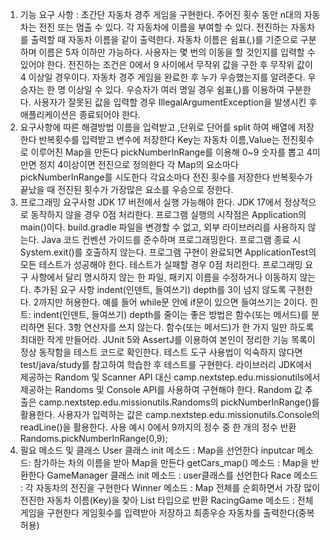 1. 기능 요구 사항 : 초간단 자동차 경주 게임을 구현한다.
주어진 횟수 동안 n대의 자동차는 전진 또는 멈출 수 있다.
각 자동차에 이름을 부여할 수 있다. 전진하는 자동차를 출력할 때 자동차 이름을 같이 출력한다.
자동차 이름은 쉼표(,)를 기준으로 구분하며 이름은 5자 이하만 가능하다.
사용자는 몇 번의 이동을 할 것인지를 입력할 수 있어야 한다.
전진하는 조건은 0에서 9 사이에서 무작위 값을 구한 후 무작위 값이 4 이상일 경우이다.
자동차 경주 게임을 완료한 후 누가 우승했는지를 알려준다. 우승자는 한 명 이상일 수 있다.
우승자가 여러 명일 경우 쉼표(,)를 이용하여 구분한다.
사용자가 잘못된 값을 입력할 경우 IllegalArgumentException을 발생시킨 후 애플리케이션은 종료되어야 한다.
2. 요구사항에 따른 해결방법
이름을 입력받고 ,단위로 단어를 split 하여 배열에 저장한다
반복횟수를 입력받고 변수에 저장한다
Key는 자동차 이름,Value는 전진횟수 로 이루어진 Map을 만든다
pickNumberInRange를 이용해 0~9 숫자를 뽑고 4미만면 정지 4이상이면 전진으로 정의한다
각 Map의 요소마다 pickNumberInRange를 시도한다 
각요소마다 전진 횟수를 저장한다
반복횟수가 끝났을 때 전진된 횟수가 가장많은 요소를 우승으로 정한다.
3. 프로그래밍 요구사항
JDK 17 버전에서 실행 가능해야 한다. JDK 17에서 정상적으로 동작하지 않을 경우 0점 처리한다.
프로그램 실행의 시작점은 Application의 main()이다.
build.gradle 파일을 변경할 수 없고, 외부 라이브러리를 사용하지 않는다.
Java 코드 컨벤션 가이드를 준수하며 프로그래밍한다.
프로그램 종료 시 System.exit()를 호출하지 않는다.
프로그램 구현이 완료되면 ApplicationTest의 모든 테스트가 성공해야 한다. 테스트가 실패할 경우 0점 처리한다.
프로그래밍 요구 사항에서 달리 명시하지 않는 한 파일, 패키지 이름을 수정하거나 이동하지 않는다.
추가된 요구 사항
indent(인덴트, 들여쓰기) depth를 3이 넘지 않도록 구현한다. 2까지만 허용한다.
예를 들어 while문 안에 if문이 있으면 들여쓰기는 2이다.
힌트: indent(인덴트, 들여쓰기) depth를 줄이는 좋은 방법은 함수(또는 메서드)를 분리하면 된다.
3항 연산자를 쓰지 않는다.
함수(또는 메서드)가 한 가지 일만 하도록 최대한 작게 만들어라.
JUnit 5와 AssertJ를 이용하여 본인이 정리한 기능 목록이 정상 동작함을 테스트 코드로 확인한다.
테스트 도구 사용법이 익숙하지 않다면 test/java/study를 참고하여 학습한 후 테스트를 구현한다.
라이브러리
JDK에서 제공하는 Random 및 Scanner API 대신 camp.nextstep.edu.missionutils에서 제공하는 Randoms 및 Console API를 사용하여 구현해야 한다.
Random 값 추출은 camp.nextstep.edu.missionutils.Randoms의 pickNumberInRange()를 활용한다.
사용자가 입력하는 값은 camp.nextstep.edu.missionutils.Console의 readLine()을 활용한다.
사용 예시
0에서 9까지의 정수 중 한 개의 정수 반환
Randoms.pickNumberInRange(0,9);
3. 필요 메소드 및 클래스
User 클래스 
init 메소드 : Map을 선언한다
inputcar 메소드: 참가하는 차의 이름을 받아 Map을 만든다 
getCars_map() 메소드 : Map을 반환한다
GameManager 클래스
init 메소드 : user클래스를 선언한다
Race 메소드 : 각 자동차의 전진을 구현한다
Winner 메소드 : Map 전체를 순회하면서 가장 많이 전진한 자동차 이름(Key)을 찾아 List<String> 타입으로 반환
RacingGame 메소드 : 전체 게임을 구현한다 게임횟수를 입력받아 저장하고 최종우승 자동차를 출력한다(중복허용)  
